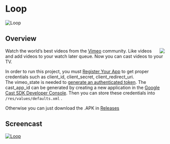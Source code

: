 # Loop

![Loop](https://raw.githubusercontent.com/lawloretienne/Loop/master/images/cast_splash_preview.png) 

## Overview 

<a href="https://developer.vimeo.com/api"><img src="images/ic_vimeo2.png" align="right"></a>

Watch the world’s best videos from the <a href="https://developer.vimeo.com/api">Vimeo</a> community.  Like videos and add videos to your watch later queue. Now you can cast videos to your TV.

In order to run this project, you must <a href="https://developer.vimeo.com/apps/new">Register Your App</a> to get proper credentials such as client_id, client_secret, client_redirect_uri.  
The vimeo_state is needed to <a href="https://developer.vimeo.com/api/authentication#generate-authenticated-tokens">generate an authenticated token</a>.  The cast_app_id can be generated by 
creating a new application in the <a href="https://cast.google.com/publish">Google Cast SDK Developer Console</a>.  Then you can store these credentials into `/res/values/defaults.xml` . 

Otherwise you can just download the .APK in <a href="https://github.com/lawloretienne/Loop/releases">Releases</a>

## Screencast

[![Loop](https://raw.githubusercontent.com/lawloretienne/Loop/master/images/Loop_Screenshot_Of_Screencast_4.png)](https://goo.gl/photos/4zbKSbgt5YKYRmZs7 "Loop")
